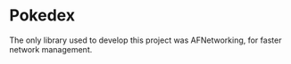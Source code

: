 # Pokedex

The only library used to develop this project was AFNetworking, for faster network management.
